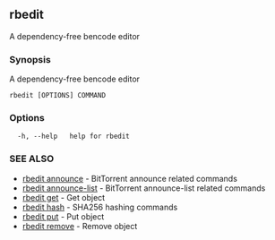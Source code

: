 ## rbedit

A dependency-free bencode editor

### Synopsis


A dependency-free bencode editor

```
rbedit [OPTIONS] COMMAND
```

### Options

```
  -h, --help   help for rbedit
```

### SEE ALSO

* [rbedit announce](rbedit_announce.md)	 - BitTorrent announce related commands
* [rbedit announce-list](rbedit_announce-list.md)	 - BitTorrent announce-list related commands
* [rbedit get](rbedit_get.md)	 - Get object
* [rbedit hash](rbedit_hash.md)	 - SHA256 hashing commands
* [rbedit put](rbedit_put.md)	 - Put object
* [rbedit remove](rbedit_remove.md)	 - Remove object

